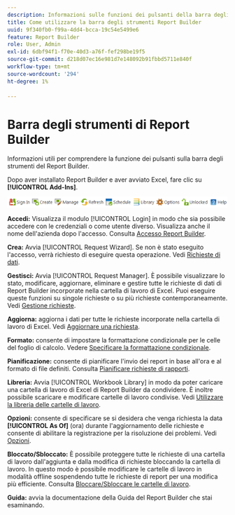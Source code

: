 ```yaml
---
description: Informazioni sulle funzioni dei pulsanti della barra degli strumenti Report Builder.
title: Come utilizzare la barra degli strumenti Report Builder
uuid: 9f340fb0-f99a-4dd4-bcca-19c54e5499e6
feature: Report Builder
role: User, Admin
exl-id: 6dbf94f1-f70e-40d3-a76f-fef298be19f5
source-git-commit: d218d07ec16e981d7e148092b91fbbd5711e840f
workflow-type: tm+mt
source-wordcount: '294'
ht-degree: 1%

---
```


# Barra degli strumenti di Report Builder

Informazioni utili per comprendere la funzione dei pulsanti sulla barra degli strumenti del Report Builder.

Dopo aver installato Report Builder e aver avviato Excel, fare clic su **[!UICONTROL Add-Ins]**.

![Icone della barra degli strumenti Report Builder](assets/report_builder_toolbar.png)

**Accedi:** Visualizza il modulo [!UICONTROL Login] in modo che sia possibile accedere con le credenziali o come utente diverso. Visualizza anche il nome dell&#39;azienda dopo l&#39;accesso. Consulta [Accesso Report Builder](/help/analyze/report-builder/setup/login.md).

**Crea:** Avvia [!UICONTROL Request Wizard]. Se non è stato eseguito l&#39;accesso, verrà richiesto di eseguire questa operazione. Vedi [Richieste di dati](/help/analyze/report-builder/data-requests/data-requests.md).

**Gestisci:** Avvia [!UICONTROL Request Manager]. È possibile visualizzare lo stato, modificare, aggiornare, eliminare e gestire tutte le richieste di dati di Report Builder incorporate nella cartella di lavoro di Excel. Puoi eseguire queste funzioni su singole richieste o su più richieste contemporaneamente. Vedi [Gestione richieste](/help/analyze/report-builder/manage-requests/r-arb-manage-requests.md).

**Aggiorna:** aggiorna i dati per tutte le richieste incorporate nella cartella di lavoro di Excel. Vedi [Aggiornare una richiesta](/help/analyze/report-builder/manage-requests/t-refresh-a-request.md).

**Formato:** consente di impostare la formattazione condizionale per le celle del foglio di calcolo. Vedere [Specificare la formattazione condizionale](/help/analyze/report-builder/manage-requests/specify-conditional-formatting.md).

**Pianificazione:** consente di pianificare l&#39;invio dei report in base all&#39;ora e al formato di file definiti. Consulta [Pianificare richieste di rapporti](/help/analyze/report-builder/schedule-report-requests.md).

**Libreria:** Avvia [!UICONTROL Workbook Library] in modo da poter caricare una cartella di lavoro di Excel di Report Builder da condividere. È inoltre possibile scaricare e modificare cartelle di lavoro condivise. Vedi [Utilizzare la libreria delle cartelle di lavoro](/help/analyze/report-builder/workbook-library/t-upload-a-workbook.md).

**Opzioni:** consente di specificare se si desidera che venga richiesta la data **[!UICONTROL As Of]** (ora) durante l&#39;aggiornamento delle richieste e consente di abilitare la registrazione per la risoluzione dei problemi. Vedi [Opzioni](/help/analyze/report-builder/options.md).

**Bloccato/Sbloccato:** È possibile proteggere tutte le richieste di una cartella di lavoro dall&#39;aggiunta e dalla modifica di richieste bloccando la cartella di lavoro. In questo modo è possibile modificare le cartelle di lavoro in modalità offline sospendendo tutte le richieste di report per una modifica più efficiente. Consulta [Bloccare/Sbloccare le cartelle di lavoro](/help/analyze/report-builder/workbook-library/protect-wb.md).

**Guida:** avvia la documentazione della Guida del Report Builder che stai esaminando.
